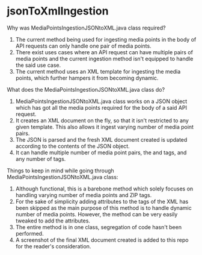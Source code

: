 # jsonToXmlIngestion
Why was MediaPointsIngestionJSONtoXML.java class required?
1. The current method being used for ingesting media points in the body of API requests can only handle one pair of media points.
2. There exist uses cases where an API request can have multiple pairs of media points and the current ingestion method isn't equipped to handle the said use case.
3. The current method uses an XML template for ingesting the media points, which further hampers it from becoming dynamic.

What does the MediaPointsIngestionJSONtoXML.java class do?
1. MediaPointsIngestionJSONtoXML.java class works on a JSON object which has got all the media points required for the body of a said API request.
2. It creates an XML document on the fly, so that it isn't restricted to any given template. This also allows it ingest varying number of media point pairs.
3. The JSON is parsed and the fresh XML document created is updated according to the contents of the JSON object.
4. It can handle multiple number of media point pairs, the <Apply> and <Remove> tags, and any number of <ZIP> tags.

Things to keep in mind while going through MediaPointsIngestionJSONtoXML.java class:
1. Although functional, this is a barebone method which solely focuses on handling varying number of media points and ZIP tags.
2. For the sake of simplicity adding attributes to the tags of the XML has been skipped as the main purpose of this method is to handle dynamic number of media points. However, the method can be very easily tweaked to add the attributes.
3. The entire method is in one class, segregation of code hasn't been performed.
4. A screenshot of the final XML document created is added to this repo for the reader's consideration.
 

